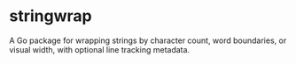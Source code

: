 # stringwrap
A Go package for wrapping strings by character count, word boundaries, or visual width, with optional line tracking metadata.
